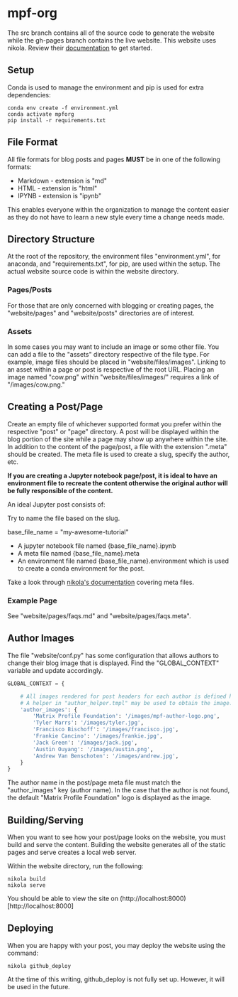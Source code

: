# mpf-org

The src branch contains all of the source code to generate the website while the gh-pages branch contains the live website. This website uses nikola. Review their [documentation](https://getnikola.com/handbook.html) to get started.

## Setup
Conda is used to manage the environment and pip is used for extra dependencies:

```
conda env create -f environment.yml
conda activate mpforg
pip install -r requirements.txt
```

## File Format
All file formats for blog posts and pages **MUST** be in one of the following formats:
* Markdown - extension is "md"
* HTML - extension is "html"
* IPYNB - extension is "ipynb"

This enables everyone within the organization to manage the content easier as they do not have to learn a new style every time a change needs made.

## Directory Structure
At the root of the repository, the environment files "environment.yml", for anaconda, and "requirements.txt", for pip, are used within the setup. The actual website source code is within the website directory.

### Pages/Posts
For those that are only concerned with blogging or creating pages, the "website/pages" and "website/posts" directories are of interest.

### Assets
In some cases you may want to include an image or some other file. You can add a file to the "assets" directory respective of the file type. For example, image files should be placed in "website/files/images". Linking to an asset within a page or post is respective of the root URL. Placing an image named "cow.png" within "website/files/images/" requires a link of "/images/cow.png."

## Creating a Post/Page
Create an empty file of whichever supported format you prefer within the respective "post" or "page" directory. A post will be displayed within the blog portion of the site while a page may show up anywhere within the site. In addition to the content of the page/post, a file with the extension ".meta" should be created. The meta file is used to create a slug, specify the author, etc.

**If you are creating a Jupyter notebook page/post, it is ideal to have an environment file to recreate the content otherwise the original author will be fully responsible of the content.**

An ideal Jupyter post consists of:

Try to name the file based on the slug.

base_file_name = "my-awesome-tutorial"

* A jupyter notebook file named {base_file_name}.ipynb
* A meta file named {base_file_name}.meta
* An environment file named {base_file_name}.environment which is used to create a conda environment for the post.

Take a look through [nikola's documentation](https://nikola.readthedocs.io/en/latest/manual/#metadata-fields) covering meta files.

### Example Page
See "website/pages/faqs.md" and "website/pages/faqs.meta".

## Author Images
The file "website/conf.py" has some configuration that allows authors to change their blog image that is displayed. Find the "GLOBAL_CONTEXT" variable and update accordingly.

```python
GLOBAL_CONTEXT = {

    # All images rendered for post headers for each author is defined here.
    # A helper in "author_helper.tmpl" may be used to obtain the image.
    'author_images': {
        'Matrix Profile Foundation': '/images/mpf-author-logo.png',
        'Tyler Marrs': '/images/tyler.jpg',
        'Francisco Bischoff': '/images/francisco.jpg',
        'Frankie Cancino': '/images/frankie.jpg',
        'Jack Green': '/images/jack.jpg',
        'Austin Ouyang': '/images/austin.png',
        'Andrew Van Benschoten': '/images/andrew.jpg',
    }
}
```

The author name in the post/page meta file must match the "author_images" key (author name). In the case that the author is not found, the default "Matrix Profile Foundation" logo is displayed as the image.

## Building/Serving
When you want to see how your post/page looks on the website, you must build and serve the content. Building the website generates all of the static pages and serve creates a local web server.

Within the website directory, run the following:
```
nikola build
nikola serve
```
You should be able to view the site on (http://localhost:8000)[http://localhost:8000]

## Deploying
When you are happy with your post, you may deploy the website using the command:

```
nikola github_deploy
```

At the time of this writing, github_deploy is not fully set up. However, it will be used in the future.

